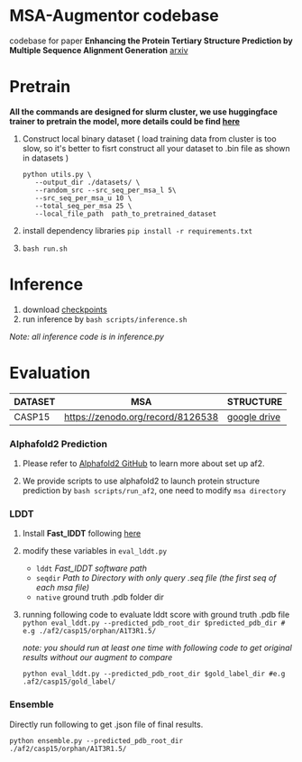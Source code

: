 # MSA-Augmentor codebase

codebase for paper **Enhancing the Protein Tertiary Structure Prediction by Multiple Sequence Alignment Generation** [arxiv](https://arxiv.org/abs/2306.01824)

# Pretrain

**All the commands are designed for slurm cluster, we use huggingface trainer to pretrain the model, more details could be find [here](https://huggingface.co/docs/transformers/main_classes/trainer)**

   1. Construct local binary dataset ( load training data from cluster is too slow, so it's better to  fisrt construct all your dataset to .bin file as shown in datasets )

      ```
      python utils.py \
         --output_dir ./datasets/ \
         --random_src --src_seq_per_msa_l 5\
         --src_seq_per_msa_u 10 \
         --total_seq_per_msa 25 \
         --local_file_path  path_to_pretrained_dataset 
      ```

   2. install dependency libraries `pip install -r requirements.txt`
   3. `bash run.sh` 

# Inference

1. download [checkpoints](https://drive.google.com/file/d/12cYk3WZDX18j-9xwYK9uu2kaGjmLuowB/view) 
2. run inference by `bash scripts/inference.sh`

*Note: all inference code is in inference.py*

# Evaluation

| DATASET | MSA                               | STRUCTURE                                                    |
| ------- | --------------------------------- | ------------------------------------------------------------ |
| CASP15  | https://zenodo.org/record/8126538 | [google drive](https://github.com/deepmind/alphafold/blob/main/docs/casp15_predictions.zip) |

### Alphafold2 Prediction

1. Please refer to [Alphafold2 GitHub](https://github.com/deepmind/alphafold) to learn more about set up af2.

2. We provide scripts to use alphafold2 to launch protein structure prediction by `bash scripts/run_af2`, one need to modify `msa directory`

### LDDT

1. Install **Fast_lDDT** following [here]()

2. modify these variables in `eval_lddt.py`

   -  `lddt`   *Fast_lDDT software path*
   -  `seqdir` *Path to Directory with only query .seq file (the first seq of each msa file)*
   -  `native` ground truth .pdb folder dir

3. running following code to evaluate lddt score with ground truth .pdb file
   ```python eval_lddt.py --predicted_pdb_root_dir $predicted_pdb_dir # e.g ./af2/casp15/orphan/A1T3R1.5/```

   *note: you should run at least one time with following code to get original results without our augment to compare*

   `python eval_lddt.py --predicted_pdb_root_dir $gold_label_dir #e.g .af2/casp15/gold_label/`

### Ensemble

Directly run following to get .json file of final results.

```python ensemble.py --predicted_pdb_root_dir ./af2/casp15/orphan/A1T3R1.5/```

